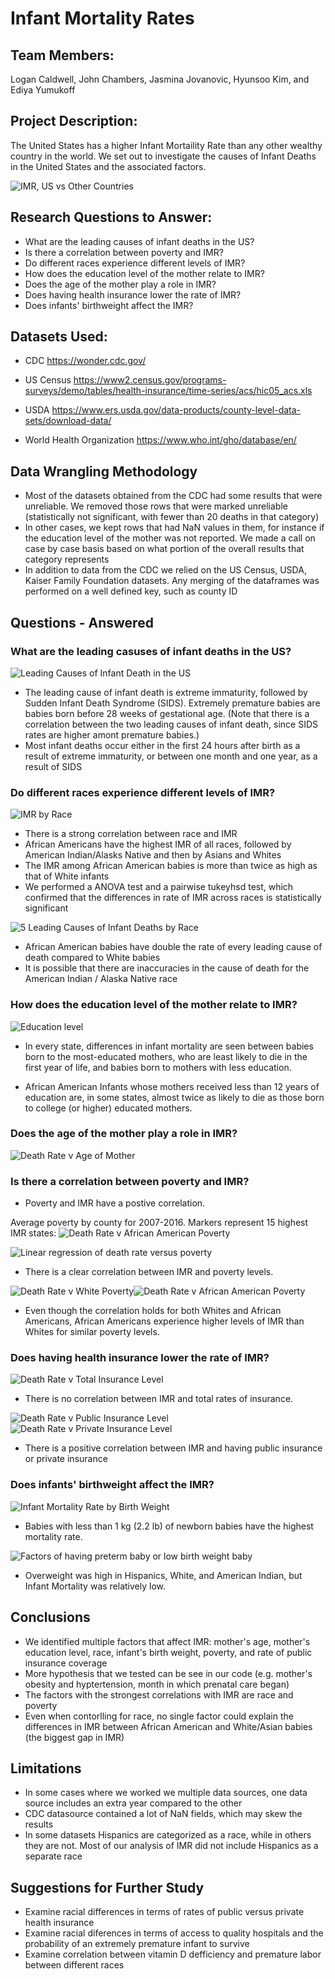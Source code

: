 # Infant Mortality Rates



## Team Members:

Logan Caldwell, John Chambers, Jasmina Jovanovic, Hyunsoo Kim, and Ediya Yumukoff

## Project Description:

The United States has a higher Infant Mortaility Rate than any other wealthy country in the world. We set out to investigate the causes of Infant Deaths in the United States and the associated factors. 

![IMR, US vs Other Countries](Images/imr_by_country.png)

## Research Questions to Answer:

* What are the leading causes of infant deaths in the US?
* Is there a correlation between poverty and IMR?
* Do different races experience different levels of IMR?
* How does the education level of the mother relate to IMR?
* Does the age of the mother play a role in IMR?
* Does having health insurance lower the rate of IMR?
* Does infants' birthweight affect the IMR?

## Datasets Used:

* CDC
https://wonder.cdc.gov/

* US Census
https://www2.census.gov/programs-surveys/demo/tables/health-insurance/time-series/acs/hic05_acs.xls

* USDA
https://www.ers.usda.gov/data-products/county-level-data-sets/download-data/

* World Health Organization
https://www.who.int/gho/database/en/

## Data Wrangling Methodology

* Most of the datasets obtained from the CDC had some results that were unreliable. We removed those rows that were marked unreliable (statistically not significant, with fewer than 20 deaths in that category)
* In other cases, we kept rows that had NaN values in them, for instance if the education level of the mother was not reported. We made a call on case by case basis based on what portion of the overall results that category represents
* In addition to data from the CDC we relied on the US Census, USDA, Kaiser Family Foundation datasets. Any merging of the dataframes was performed on a well defined key, such as county ID

## Questions - Answered

### What are the leading casuses of infant deaths in the US?

![Leading Causes of Infant Death in the US](Images/Leading%20Causes%20of%20Infant%20Mortality.png)

- The leading cause of infant death is extreme immaturity, followed by Sudden Infant Death Syndrome (SIDS). Extremely premature babies are babies born before 28 weeks of gestational age. (Note that there is a correlation between the two leading causes of infant death, since SIDS rates are higher amont premature babies.)
- Most infant deaths occur either in the first 24 hours after birth as a result of extreme immaturity, or between one month and one year, as a result of SIDS 

### Do different races experience different levels of IMR?

![IMR by Race](Images/Death%20Rate%20by%20Race.png)

- There is a strong correlation between race and IMR
- African Americans have the highest IMR of all races, followed by American Indian/Alasks Native and then by Asians and Whites
- The IMR among African American babies is more than twice as high as that of White infants
- We performed a ANOVA test and a pairwise tukeyhsd test, which confirmed that the differences in rate of IMR across races is statistically significant 

![5 Leading Causes of Infant Deaths by Race](Images/Leading%20Causes%20of%20IMR%20by%20Race.png)


- African American babies have double the rate of every leading cause of death compared to White babies
- It is possible that there are inaccuracies in the cause of death for the American Indian / Alaska Native race


### How does the education level of the mother relate to IMR?

![Education level](Images/Education_lever_line.png)

* In every state, differences in infant mortality are seen between babies born to the most-educated mothers, who are least likely to die in the first year of life, and babies born to mothers with less education.

* African American Infants whose mothers received less than 12 years of education are, in some states, almost twice as likely to die as those born to college (or higher) educated mothers.

### Does the age of the mother play a role in IMR?

![Death Rate v Age of Mother](Images/IMR_and_age_of_mother_plot.png)


### Is there a correlation between poverty and IMR?

* Poverty and IMR have a postive correlation.

Average poverty by county for 2007-2016. Markers represent 15 highest IMR states:
![Death Rate v African American Poverty](Images/heatmap_poverty_IMR.PNG)

![Linear regression of death rate versus poverty](Images/deathrateVpoverty_linregress.png)

* There is a clear correlation between IMR and poverty levels. 

![Death Rate v White Poverty](Images/DeathRate_v_PovertyRateWhites.png)![Death Rate v African American Poverty](Images/DeathRate_v_AfricanAmericanPoverty.png)


* Even though the correlation holds for both Whites and African Americans, African Americans experience higher levels of IMR than Whites for similar poverty levels. 

### Does having health insurance lower the rate of IMR?

![Death Rate v Total Insurance Level](Images/DeathRate_v_TotalInsurance.png)

* There is no correlation between IMR and total rates of insurance.

![Death Rate v Public Insurance Level](Images/DeathRate_v_PublicInsurance.png)![Death Rate v Private Insurance Level](Images/DeathRate_v_PrivateInsurance.png)

* There is a positive correlation between IMR and having public insurance or private insurance

### Does infants' birthweight affect the IMR?
![Infant Mortality Rate by Birth Weight](Images/bw_Birth%20Weights%20Infant%20Mortality%20Rate.png)

- Babies with less than 1 kg (2.2 lb) of newborn babies have the highest mortality rate.

![Factors of having preterm baby or low birth weight baby](Images/bw_IMR%20Factors%20by%20Race.png)

- Overweight was high in Hispanics, White, and American Indian, but Infant Mortality was relatively low.

## Conclusions

* We identified multiple factors that affect IMR: mother's age, mother's education level, race, infant's birth weight, poverty, and rate of public insurance coverage
* More hypothesis that we tested can be see in our code (e.g. mother's obesity and hyptertension, month in which prenatal care began)
* The factors with the strongest correlations with IMR are race and poverty
* Even when contorlling for race, no single factor could explain the differences in IMR between African American and White/Asian babies (the biggest gap in IMR)

## Limitations

* In some cases where we worked we multiple data sources, one data source includes an extra year compared to the other
* CDC datasource contained a lot of NaN fields, which may skew the results
* In some datasets Hispanics are categorized as a race, while in others they are not. Most of our analysis of IMR did not include Hispanics as a separate race

## Suggestions for Further Study

* Examine racial differences in terms of rates of public versus private health insurance
* Examine racial diferences in terms of access to quality hospitals and the probability of an extremely premature infant to survive
* Examine correlation between vitamin D defficiency and premature labor between different races

